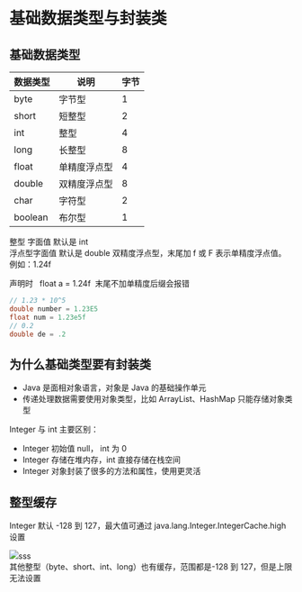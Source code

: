 # 基础数据类型与封装类

## 基础数据类型

| 数据类型 | 说明         | 字节 |
| -------- | ------------ | ---- |
| byte     | 字节型       | 1    |
| short    | 短整型       | 2    |
| int      | 整型         | 4    |
| long     | 长整型       | 8    |
| float    | 单精度浮点型 | 4    |
| double   | 双精度浮点型 | 8    |
| char     | 字符型       | 2    |
| boolean  | 布尔型       | 1    |

整型 字面值 默认是 int<br />浮点型字面值 默认是 double 双精度浮点型，末尾加 f 或 F 表示单精度浮点值。例如：1.24f

声明时   float a = 1.24f  末尾不加单精度后缀会报错

```java
// 1.23 * 10^5
double number = 1.23E5
float num = 1.23e5f
// 0.2
double de = .2
```

## 为什么基础类型要有封装类

- Java 是面相对象语言，对象是 Java 的基础操作单元
- 传递处理数据需要使用对象类型，比如 ArrayList、HashMap 只能存储对象类型

Integer 与 int 主要区别：

- Integer 初始值 null， int 为 0
- Integer 存储在堆内存，int 直接存储在栈空间
- Integer 对象封装了很多的方法和属性，使用更灵活

## 整型缓存

Integer 默认 -128 到 127，最大值可通过 java.lang.Integer.IntegerCache.high 设置<br />

![](http://img.ilovestudy.club/blog/20240611122042.png)sss
<br /> 其他整型（byte、short、int、long）也有缓存，范围都是-128 到 127，但是上限无法设置
